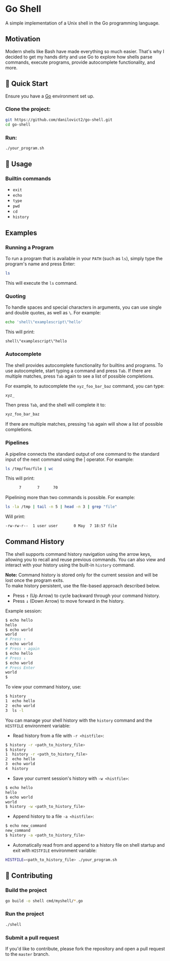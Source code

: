 # Go Shell

A simple implementation of a Unix shell in the Go programming language.

## Motivation

Modern shells like Bash have made everything so much easier. That's why I decided to get my hands dirty and use Go to explore how shells parse commands, execute programs, provide autocomplete functionality, and more.

## 🚀 Quick Start

Ensure you have a [Go](https://golang.org/doc/install) environment set up.

### Clone the project:

```bash
git https://github.com/danilovict2/go-shell.git
cd go-shell
```
### Run:

```bash
./your_program.sh
```

## 📖 Usage

### Builtin commands

* `exit`
* `echo`
* `type`
* `pwd`
* `cd`
* `history`

## Examples

### Running a Program

To run a program that is available in your `PATH` (such as `ls`), simply type the program's name and press Enter:

```bash
ls
```

This will execute the `ls` command.

### Quoting

To handle spaces and special characters in arguments, you can use single and double quotes, as well as `\`. For example:

```bash
echo 'shell\"examplescript\"hello'
```

This will print:

```
shell\"examplescript\"hello
```

### Autocomplete

The shell provides autocomplete functionality for builtins and programs. To use autocomplete, start typing a command and press `Tab`. If there are multiple matches, press `Tab` again to see a list of possible completions.

For example, to autocomplete the `xyz_foo_bar_baz` command, you can type:

```bash
xyz_
```

Then press `Tab`, and the shell will complete it to:

```bash
xyz_foo_bar_baz
```

If there are multiple matches, pressing `Tab` again will show a list of possible completions.

### Pipelines

A pipeline connects the standard output of one command to the standard input of the next command using the | operator. For example:

```bash
ls /tmp/foo/file | wc
```

This will print:

```bash
      7       7      70
```

Pipelining more than two commands is possible. For example:
```bash
ls -la /tmp | tail -n 5 | head -n 3 | grep "file"
```

Will print:

```bash
-rw-rw-r--  1 user user       0 May  7 18:57 file
```

## Command History

The shell supports command history navigation using the arrow keys, allowing you to recall and reuse previous commands. You can also view and interact with your history using the built-in `history` command.

**Note:** Command history is stored only for the current session and will be lost once the program exits.  
To make history persistent, use the file-based approach described below.

- Press <kbd>↑</kbd> (Up Arrow) to cycle backward through your command history.
- Press <kbd>↓</kbd> (Down Arrow) to move forward in the history.

Example session:

```bash
$ echo hello
hello
$ echo world
world
# Press ↑
$ echo world
# Press ↑ again
$ echo hello
# Press ↓
$ echo world
# Press Enter
world
$
```

To view your command history, use:

```bash
$ history
1  echo hello
2  echo world
3  ls -l
```

You can manage your shell history with the `history` command and the `HISTFILE` environment variable:

- Read history from a file with `-r <histfile>`:
```bash
$ history -r <path_to_history_file>
$ history
1  history -r <path_to_history_file>
2  echo hello
3  echo world
4  history
```

- Save your current session's history with `-w <histfile>`:
```bash
$ echo hello
hello
$ echo world
world
$ history -w <path_to_history_file>
```

- Append history to a file `-a <histfile>`:
```bash
$ echo new_command
new_command
$ history -a <path_to_history_file>
```

- Automatically read from and append to a history file on shell startup and exit with `HISTFILE` environment variable:
```bash
HISTFILE=<path_to_history_file> ./your_program.sh
```

## 🤝 Contributing

### Build the project

```bash
go build -o shell cmd/myshell/*.go
```

### Run the project

```bash
./shell
```

### Submit a pull request

If you'd like to contribute, please fork the repository and open a pull request to the `master` branch.